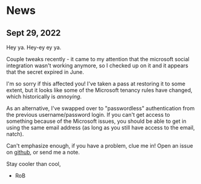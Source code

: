 # News

## Sept 29, 2022

Hey ya. Hey-ey ey ya.

Couple tweaks recently - it came to my attention that the microsoft social integration wasn't working anymore, so I checked up on it and it appears that the secret expired in June.

I'm so sorry if this affected you! I've taken a pass at restoring it to some extent, but it looks like some of the Microsoft tenancy rules have changed, which historically is _annoying_.

As an alternative, I've swapped over to "passwordless" authentication from the previous username/password login. If you can't get access to something because of the Microsoft issues, you should be able to get in using the same email address (as long as you still have access to the email, natch). 

Can't emphasize enough, if you have a problem, clue me in! Open an issue on [github](https://www.github.com/robertfmurdock/coupling), or send me a note.

Stay cooler than cool,

- RoB